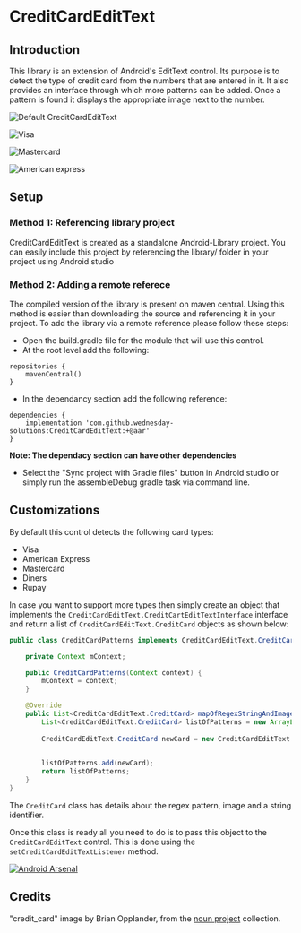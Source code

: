 CreditCardEditText
==================

## Introduction

This library is an extension of Android's EditText control. Its purpose is to detect the type of credit card from the numbers that are entered in it. It also provides an interface through which more patterns can be added. Once a pattern is found it displays the appropriate image next to the number.

![Default CreditCardEditText](https://raw.githubusercontent.com/aliHafizji/CreditCardEditText/master/example/default_creditcard_image.png)

![Visa](https://raw.githubusercontent.com/aliHafizji/CreditCardEditText/master/example/visa_credit_card_image.png)

![Mastercard](https://raw.githubusercontent.com/aliHafizji/CreditCardEditText/master/example/master_card_image.png)

![American express](https://raw.githubusercontent.com/aliHafizji/CreditCardEditText/master/example/american_express_image.png)

## Setup

### Method 1: Referencing library project

CreditCardEditText is created as a standalone Android-Library project. You can easily include this project by referencing the library/ folder in your project using Android studio

### Method 2: Adding a remote referece

The compiled version of the library is present on maven central. Using this method is easier than downloading the source and referencing it in your project. To add the library via a remote reference please follow these steps:

* Open the build.gradle file for the module that will use this control.
* At the root level add the following:

```
repositories {
    mavenCentral()
}
```

* In the dependancy section add the following reference:

```
dependencies {
    implementation 'com.github.wednesday-solutions:CreditCardEditText:+@aar'
}
```
**Note: The dependacy section can have other dependencies**

* Select the "Sync project with Gradle files" button in Android studio or simply run the assembleDebug gradle task via command line.

## Customizations

By default this control detects the following card types:

* Visa
* American Express
* Mastercard
* Diners
* Rupay

In case you want to support more types then simply create an object that implements the `CreditCardEditText.CreditCartEditTextInterface` interface and return a list of `CreditCardEditText.CreditCard` objects as shown below:

```java
public class CreditCardPatterns implements CreditCardEditText.CreditCartEditTextInterface {

    private Context mContext;

    public CreditCardPatterns(Context context) {
        mContext = context;
    }

    @Override
    public List<CreditCardEditText.CreditCard> mapOfRegexStringAndImageResourceForCreditCardEditText(CreditCardEditText creditCardEditText) {
        List<CreditCardEditText.CreditCard> listOfPatterns = new ArrayList<CreditCardEditText.CreditCard>();
        
        CreditCardEditText.CreditCard newCard = new CreditCardEditText.CreditCard("^4[0-9]{12}(?:[0-9]{3})?$", mContext.getResources().getDrawable(R.drawable.newcard), "newcard");
        

        listOfPatterns.add(newCard);
        return listOfPatterns;
    }
}
```

The `CreditCard` class has details about the regex pattern, image and a string identifier.

Once this class is ready all you need to do is to pass this object to the `CreditCardEditText` control. This is done using the `setCreditCardEditTextListener` method.

[![Android Arsenal](https://img.shields.io/badge/Android%20Arsenal-CreditCardEditText-orange.svg?style=flat)](https://android-arsenal.com/details/1/474)

## Credits

"credit_card" image by Brian Opplander, from the [noun project](nounproject.com) collection.
